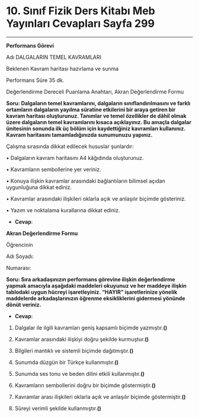 # 10. Sınıf Fizik Ders Kitabı Meb Yayınları Cevapları Sayfa 299

---

**Performans Görevi**

Adı DALGALARIN TEMEL KAVRAMLARI

 Beklenen Kavram haritası hazırlama ve sunma

 Performans Süre 35 dk.

 Değerlendirme Dereceli Puanlama Anahtarı, Akran Değerlendirme Formu

**Soru: Dalgaların temel kavramlarını, dalgaların sınıflandırılmasını ve farklı ortamların dalgaların yayılma süratine etkilerini bir araya getiren bir kavram haritası oluşturunuz. Tanımlar ve temel özellikler de dâhil olmak üzere dalgaların temel kavramlarını kısaca açıklayınız. Bu amaçla dalgalar ünitesinin sonunda ilk üç bölüm için kaydettiğiniz kavramları kullanınız. Kavram haritasını tamamladığınızda sunumunuzu yapınız.**

Çalışma sırasında dikkat edilecek hususlar şunlardır:

 • Dalgaların kavram haritasını A4 kâğıdında oluşturunuz.

 • Kavramların sembollerine yer veriniz.

 • Konuya ilişkin kavramlar arasındaki bağlantıların bilimsel açıdan uygunluğuna dikkat ediniz.

 • Kavramlar arasındaki ilişkileri oklarla açık ve anlaşılır biçimde gösteriniz.

 • Yazım ve noktalama kurallarına dikkat ediniz.

-   **Cevap**:

**Akran Değerlendirme Formu**

Öğrencinin

 Adı Soyadı:

 Numarası:

**Soru: Sıra arkadaşınızın performans görevine ilişkin değerlendirme yapmak amacıyla aşağıdaki maddeleri okuyunuz ve her maddeye ilişkin tablodaki uygun hücreyi işaretleyiniz. “HAYIR” işaretlerinize yönelik maddelerde arkadaşlarınızın öğrenme eksikliklerini gidermesi yönünde dönüt veriniz.**

-   **Cevap**:

1. Dalgalar ile ilgili kavramları geniş kapsamlı biçimde yazmıştır.**()**

 2. Kavramlar arasındaki ilişkiyi doğru şekilde kurmuştur.**()**

 3. Bilgileri mantıklı ve sistemli biçimde dağıtmıştır.**()**

 4. Sunumda düzgün bir Türkçe kullanmıştır.**()**

 5. Sunumda ses tonu ve beden dilini etkili kullanmıştır.**()**

 6. Kavramların sembollerini doğru bir biçimde göstermiştir.**()**

 7. Kavramlar arası ilişkileri oklarla açık ve anlaşılır biçimde göstermiştir.**()**

 8. Süreyi verimli şekilde kullanmıştır.**()**